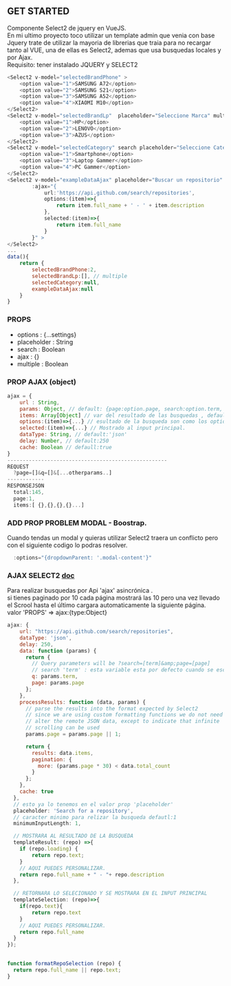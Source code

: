 ## GET STARTED
Componente Select2 de jquery en VueJS. <br>
En mi ultimo proyecto toco utilizar un template admin que venia con base Jquery trate de utilizar
la mayoria de librerias que traia para no recargar tanto al VUE, una de ellas es Select2, ademas
que usa busquedas locales y por Ajax.<br>
Requisito: tener instalado JQUERY y SELECT2
```js
<Select2 v-model="selectedBrandPhone" >
    <option value="1">SAMSUNG A72</option>
    <option value="2">SAMSUNG S21</option>
    <option value="3">SAMSUNG A52</option>
    <option value="4">XIAOMI M10</option>
</Select2>
<Select2 v-model="selectedBrandLp"  placeholder="Seleccione Marca" multiple> 
    <option value="1">HP</option>
    <option value="2">LENOVO</option>
    <option value="3">AZUS</option>
</Select2>
<Select2 v-model="selectedCategory" search placeholder="Seleccione Categoría">
    <option value="1">Smartphone</option>
    <option value="3">Laptop Gammer</option>
    <option value="4">PC Gammer</option>
</Select2>
<Select2 v-model="exampleDataAjax" placeholder="Buscar un repositorio" 
        :ajax="{
            url:'https://api.github.com/search/repositories',
            options:(item)=>{
                return item.full_name + ' - ' + item.description
            },
            selected:(item)=>{
                return item.full_name
            }
        }" >
</Select2>
...
data(){
    return {
        selectedBrandPhone:2,
        selectedBrandLp:[], // multiple
        selectedCategory:null,
        exampleDataAjax:null
    }
}
```
### PROPS
- options : {...settings}
- placeholder : String
- search : Boolean
- ajax : {}
- multiple : Boolean
### PROP AJAX (object)
```js
ajax = {
    url : String,
    params: Object, // default: {page:option.page, search:option.term, total:option.total},
    items: Array[Object] // var del resultado de las busquedas , default:'items',
    options:(item)=>{...} // esultado de la busqueda son como los options. Mostrado al input principal.
    selected:(item)=>{...} // Mostrado al input principal.
    dataType: String, // default:'json'
    delay: Number, // default:250
    cache: Boolean // defaull:true
}
----------------------------------------------------
REQUEST 
  ?page=[]&q=[]&[...otherparams..]
------------
RESPONSEJSON 
  total:145,
  page:1,
  items:[ {},{},{},{}...]

```
### ADD PROP PROBLEM MODAL - Boostrap.
Cuando tendas un modal y quieras utilizar Select2 traera un conflicto pero con el siguiente codigo lo podras resolver.
```js
  :options="{dropdownParent: '.modal-content'}"
```

### AJAX SELECT2 [doc](https://select2.org/data-sources/ajax)
Para realizar busquedas por Api 'ajax' asincrónica . <br>
si tienes paginado por 10 cada página mostrará las 10 pero una vez llevado el Scrool hasta el último cargara automaticamente la siguiente página. <br>
valor 'PROPS' => ajax:{type:Object}
```js
ajax: {
    url: "https://api.github.com/search/repositories",
    dataType: 'json',
    delay: 250,
    data: function (params) {
      return {
        // Query parameters will be ?search=[term]&amp;page=[page]
        // search 'term' : esta variable esta por defecto cuando se escribe en input search
        q: params.term, 
        page: params.page
      };
    },
    processResults: function (data, params) {
      // parse the results into the format expected by Select2
      // since we are using custom formatting functions we do not need to
      // alter the remote JSON data, except to indicate that infinite
      // scrolling can be used
      params.page = params.page || 1;

      return {
        results: data.items,
        pagination: {
          more: (params.page * 30) < data.total_count
        }
      };
    },
    cache: true
  },
  // esto ya lo tenemos en el valor prop 'placeholder'
  placeholder: 'Search for a repository', 
  // caracter minimo para relizar la busqueda defautl:1
  minimumInputLength: 1,

  // MOSTRARA AL RESULTADO DE LA BUSQUEDA
  templateResult: (repo) =>{
    if (repo.loading) {
        return repo.text;
    }
    // AQUI PUEDES PERSONALIZAR.
    return repo.full_name + " - "+ repo.description
  },

  // RETORNARA LO SELECIONADO Y SE MOSTRARA EN EL INPUT PRINCIPAL
  templateSelection: (repo)=>{
    if(repo.text){
        return repo.text
    }
    // AQUI PUEDES PERSONALIZAR.
    return repo.full_name
  }
});
 

function formatRepoSelection (repo) {
  return repo.full_name || repo.text;
}
```
